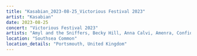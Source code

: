 ```yaml
---
title: "Kasabian_2023-08-25_Victorious Festival 2023"
artist: "Kasabian"
date: 2023-08-25
concert: "Victorious Festival 2023"
artists: "Amyl and the Sniffers, Becky Hill, Anna Calvi, Amenra, Confidence Man, alt-J, Ashnikko, Kasabian, Blossoms, beabadoobee, Aitch, Cian Ducrot, Annie Mac, Adekunle GOLD, Girls of the Internet"
location: "Southsea Common"
location_details: "Portsmouth, United Kingdom"
---
```

